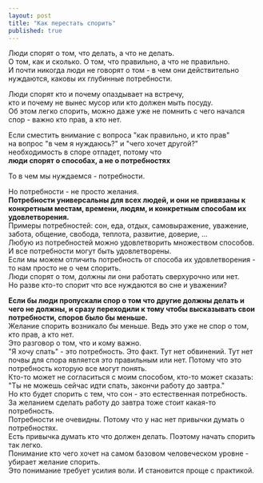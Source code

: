 ```yaml
---
layout: post
title: "Как перестать спорить"
published: true
---
```

Люди спорят о том, что делать, а что не делать.\
О том, как и сколько. О том, что правильно, а что не правильно.\
И почти никогда люди не говорят о том - в чем они действительно нуждаются, каковы их глубинные потребности.

Люди спорят кто и почему опаздывает на встречу,\
кто и почему не вынес мусор или кто должен мыть посуду.\
Об этом легко спорить, можно даже уже не помнить с чего начался спор - важно кто прав, а кто нет.

Если сместить внимание с вопроса "как правильно, и кто прав"\
на вопрос "в чем я нуждаюсь?" и "чего хочет другой?"\
необходимость в споре отпадет, потому что\
**люди спорят о способах, а не о потребностях**

То в чем мы нуждаемся - потребности.

Но потребности - не просто желания.\
**Потребности универсальны для всех людей, и они не привязаны к конкретным местам, времени, людям, и конкретным способам их удовлетворения.**\
Примеры потребностей: сон, еда, отдых, самовыражение, уважение, забота, общение, свобода, теплота, развитие, доверие, ...\
Любую из потребностей можно удовлетворить множеством способов. И все потребности могут быть удовлетворены.\
Если мы можем отличить потребность от способа их удовлетворения - то нам просто не о чем спорить.\
Люди спорят о том, должны ли они работать сверхурочно или нет.\
Но разве кто-то спорит что все нуждаются во сне и уважении?

**Если бы люди пропускали спор о том что другие должны делать и чего не должны, и сразу переходили к тому чтобы высказывать свои потребности, споров было бы меньше.**\
Желание спорить возникало бы меньше. Ведь это уже не спор о том, кто прав, а кто нет.\
Это разговор о том, что и кому важно.\
"Я хочу спать" - это потребность. Это факт. Тут нет обвинений. Тут нет почвы для спора является это правильным или нет. Потому что это потребность которую все могут понять.\
Кто-то может не согласиться с моим способом, кто-то может сказать: "Ты не можешь сейчас идти спать, закончи работу до завтра."\
Но кто будет спорить с тем, что сон - это естественная потребность.\
За желанием сделать работу до завтра тоже стоит какая-то потребность.\
Потребности не очевидны. Потому что у нас нет привычки думать о потребностях.\
Есть привычка думать кто что должен делать.
Поэтому начать спорить так легко.\
Понимание кто чего хочет на самом базовом человеческом уровне - убирает желание спорить.\
Это понимание требует усилия воли. И становится проще с практикой.
